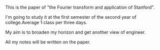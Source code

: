 This is the paper of "the Fourier transform and application of Stanford".

I'm going to study it at the first semester of the second year of college.Average 1 class per three days.

My aim is to broaden my horizon and get another view of engineer.

All my notes will be written on the paper.
